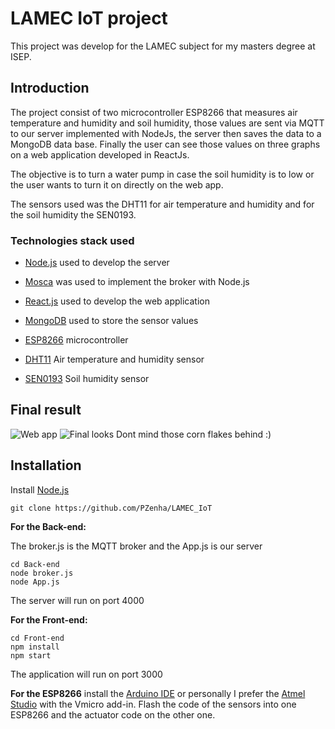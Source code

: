 # LAMEC IoT project

This project was develop for the LAMEC subject for my masters degree at ISEP.

## Introduction

The project consist of two microcontroller ESP8266 that measures air temperature and humidity and soil humidity, those values are sent via MQTT to our server implemented with NodeJs, the server then saves the data to a MongoDB data base. Finally the user can see those values on three graphs on a web application developed in ReactJs.

The objective is to turn a water pump in case the soil humidity is to low or the user wants to turn it on directly on the web app.

The sensors used was the DHT11 for air temperature and humidity and for the soil humidity the SEN0193.

### Technologies stack used

* [Node.js](https://nodejs.org/en/) used to develop the server

* [Mosca](https://github.com/mcollina/mosca) was used to implement the broker with Node.js

* [React.js](https://reactjs.org/) used to develop the web application

* [MongoDB](https://www.mongodb.com/) used to store the sensor values

* [ESP8266](https://www.espressif.com/sites/default/files/documentation/0a-esp8266ex_datasheet_en.pdf) microcontroller

* [DHT11](https://www.mouser.com/datasheet/2/758/DHT11-Technical-Data-Sheet-Translated-Version-1143054.pdf) Air temperature and humidity sensor

* [SEN0193](https://media.digikey.com/pdf/Data%20Sheets/DFRobot%20PDFs/SEN0193_Web.pdf) Soil humidity sensor

## Final result
![Web app](https://i.gyazo.com/23601fecde19b4b0839dbc9b4edd6137.png)
![Final looks](https://i.gyazo.com/7fedd67f354218e1ae093910507d12e5.png)
Dont mind those corn flakes behind :)

## Installation
Install [Node.js](https://nodejs.org/en/)
```
git clone https://github.com/PZenha/LAMEC_IoT
```
**For the Back-end:** 

The broker.js is the MQTT broker and the App.js is our server
```
cd Back-end
node broker.js
node App.js
```
The server will run on port 4000

**For the Front-end:**
```
cd Front-end
npm install
npm start
```
The application will run on port 3000

**For the ESP8266** install the [Arduino IDE](https://www.arduino.cc/) or personally I prefer the [Atmel Studio](https://www.microchip.com/mplab/avr-support/atmel-studio-7) with the Vmicro add-in.
Flash the code of the sensors into one ESP8266 and the actuator code on the other one.
